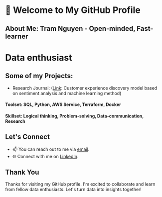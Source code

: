 # 👋 Welcome to My GitHub Profile

## About Me: Tram Nguyen -  Open-minded, Fast-learner
# Data enthusiast
## Some of my Projects:

- Research Journal: ([Link](https://stdjelm.scienceandtechnology.com.vn/index.php/stdjelm/article/view/1030): Customer experience discovery model based on sentiment analysis and machine learning method)

#### Toolset: SQL, Python, AWS Service, Terraform, Docker
#### Skillset: Logical thinking, Problem-solving, Data-communication, Research
## Let's Connect

- 📫 You can reach out to me via [email](mailto:baotram23764@gmail.com).
- 🌐 Connect with me on [LinkedIn](https://www.linkedin.com/in/baotram237/).
  
## Thank You

Thanks for visiting my GitHub profile. I'm excited to collaborate and learn from fellow data enthusiasts. Let's turn data into insights together!
